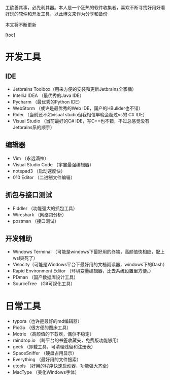 工欲善其事，必先利其器。本人是一个狂热的软件收集者，喜欢不断寻找好用好看好玩的软件和开发工具，以此博文来作为分享和备份

本文将不断更新

<!--more-->

[toc]

# 开发工具

## IDE

- Jetbrains Toolbox（用来方便的安装和更新Jetbrains全家桶）
- IntelliJ IDEA （最优秀的Java IDE）
- Pycharm （最优秀的Python IDE）
- WebStorm  （或许是最优秀的Web IDE，国产的HBulider也不错）
- Rider  （当前还不如visual studio但我相信早晚会超过vs的 C# IDE）
- Visual Studio （当前最好的C# IDE，写C++也不错，不过总感觉没有Jetbrains系的顺手）

## 编辑器

- Vim （永远滴神）
- Visual Studio Code （宇宙最强编辑器）
- notepad3 （启动速度快）
- 010 Editor （二进制文件编辑）

## 抓包与接口测试

- Fiddler （功能强大的抓包工具）
- Wireshark （网络包分析）
- postman （接口测试）

## 开发辅助

- Windows Terminal （可能是windows下最好用的终端，高颜值快相应，配上wsl爽死了）
- Velocity（可能是Windows平台下最好用的文档阅读器，windows下的Dash）
- Rapid Environment Editor  （环境变量编辑器，比去系统设置里方便。）
- PDman   （国产数据库设计工具）
- SourceTree  （Git可视化工具）

# 日常工具

- typora（也许是最好的md编辑器）
- PicGo （很方便的图床工具）
- Motrix （高颜值的下载器，偶尔不稳定）
- raindrop.io （跨平台的书签收藏夹，免费版功能够用）
- geek  （卸载工具，可清理残留和注册表）
- SpaceSniffer  （硬盘占用显示）
- Everything  （最好用的文件搜索）
- utools  （好用的程序快速启动器，功能强大齐全）
- MacType （美化Windows字体）

